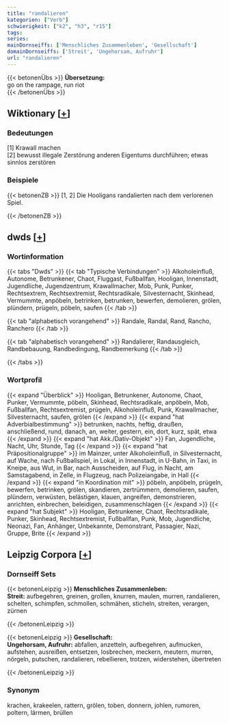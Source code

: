 ```yaml
---
title: "randalieren"
kategorien: ["Verb"]
schwierigkeit: ["k2", "h3", "r15"]
tags:
series:
mainDornseiffs: ['Menschliches Zusammenleben', 'Gesellschaft']
domainDornseiffs: ['Streit', 'Ungehorsam, Aufruhr']
url: "randalieren"
---
```


{{< betonenÜbs >}}
**Übersetzung:**  
go on the rampage, run riot  
{{< /betonenÜbs >}}

## Wiktionary [[+](https://de.wiktionary.org/wiki/randalieren)]

### Bedeutungen
[1] Krawall machen  
[2] bewusst illegale Zerstörung anderen Eigentums durchführen; etwas sinnlos zerstören  

### Beispiele
{{< betonenZB >}}
[1, 2] Die Hooligans randalierten nach dem verlorenen Spiel.  

{{< /betonenZB >}}


## dwds [[+](https://www.dwds.de/wb/randalieren)]

### Wortinformation
{{< tabs "Dwds" >}}
{{< tab "Typische Verbindungen" >}}
Alkoholeinfluß, Autonome, Betrunkener, Chaot, Fluggast, Fußballfan, Hooligan, Innenstadt, Jugendliche, Jugendzentrum, Krawallmacher, Mob, Punk, Punker, Rechtsextrem, Rechtsextremist, Rechtsradikale, Silvesternacht, Skinhead, Vermummte, anpöbeln, betrinken, betrunken, bewerfen, demolieren, grölen, plündern, prügeln, pöbeln, saufen
{{< /tab >}}

{{< tab "alphabetisch vorangehend" >}}
Randale, Randal, Rand, Rancho, Ranchero
{{< /tab >}}

{{< tab "alphabetisch vorangehend" >}}
Randalierer, Randausgleich, Randbebauung, Randbedingung, Randbemerkung
{{< /tab >}}

{{< /tabs >}}

### Wortprofil
{{< expand "Überblick" >}} Hooligan, Betrunkener, Autonome, Chaot, Punker, Vermummte, pöbeln, Skinhead, Rechtsradikale, anpöbeln, Mob, Fußballfan, Rechtsextremist, prügeln, Alkoholeinfluß, Punk, Krawallmacher, Silvesternacht, saufen, grölen {{< /expand >}}
{{< expand "hat Adverbialbestimmung" >}} betrunken, nachts, heftig, draußen, anschließend, rund, danach, an, weiter, gestern, ein, dort, kurz, spät, etwa {{< /expand >}}
{{< expand "hat Akk./Dativ-Objekt" >}} Fan, Jugendliche, Nacht, Uhr, Stunde, Tag {{< /expand >}}
{{< expand "hat Präpositionalgruppe" >}} im Mainzer, unter Alkoholeinfluß, in Silvesternacht, auf Wache, nach Fußballspiel, in Lokal, in Innenstadt, in U-Bahn, in Taxi, in Kneipe, aus Wut, in Bar, nach Ausscheiden, auf Flug, in Nacht, am Samstagabend, in Zelle, in Flugzeug, nach Polizeiangabe, in Hall {{< /expand >}}
{{< expand "in Koordination mit" >}} pöbeln, anpöbeln, prügeln, bewerfen, betrinken, grölen, skandieren, zertrümmern, demolieren, saufen, plündern, verwüsten, belästigen, klauen, angreifen, demonstrieren, anrichten, einbrechen, beleidigen, zusammenschlagen {{< /expand >}}
{{< expand "hat Subjekt" >}} Hooligan, Betrunkener, Chaot, Rechtsradikale, Punker, Skinhead, Rechtsextremist, Fußballfan, Punk, Mob, Jugendliche, Neonazi, Fan, Anhänger, Unbekannte, Demonstrant, Passagier, Nazi, Gruppe, Brite {{< /expand >}}

## Leipzig Corpora [[+](https://corpora.uni-leipzig.de/en/res?word=randalieren&corpusId=deu_newscrawl-public_2018)]

### Dornseiff Sets
{{< betonenLeipzig >}}
**Menschliches Zusammenleben:**  
**Streit:** aufbegehren, greinen, grollen, knurren, maulen, murren, randalieren, schelten, schimpfen, schmollen, schmähen, sticheln, streiten, verargen, zürnen  

{{< /betonenLeipzig >}}


{{< betonenLeipzig >}}
**Gesellschaft:**  
**Ungehorsam, Aufruhr:** abfallen, anzetteln, aufbegehren, aufmucken, aufstehen, ausreißen, entsetzen, losbrechen, meckern, meutern, murren, nörgeln, putschen, randalieren, rebellieren, trotzen, widerstehen, übertreten  

{{< /betonenLeipzig >}}

### Synonym
krachen, krakeelen, rattern, grölen, toben, donnern, johlen, rumoren, poltern, lärmen, brüllen

